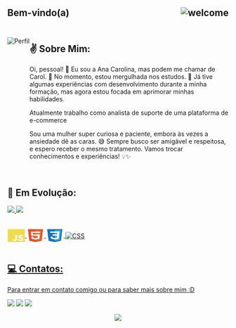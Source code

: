 ## <div> Bem-vindo(a) <img align="right" alt="welcome" height="50" src="https://user-images.githubusercontent.com/74038190/216654116-d0e8d227-7977-4edc-8d36-63461bda9503.gif"><br><br></div>


<img align="left" alt="Perfil" height="300" src="https://github.com/anacarolinaks/anacarolinaks/assets/15240129/4de8c95f-a0b7-41ce-9285-b66be55ec1ca">

## ✌️ Sobre Mim:

 <div>
  <p>Oi, pessoal! 👋 Eu sou a Ana Carolina, mas podem me chamar de Carol. 🌸 No momento, estou mergulhada nos estudos. 🚀 Já tive  algumas experiências com desenvolvimento durante a minha formação, mas agora estou focada em aprimorar minhas habilidades.</p>

  <p>Atualmente trabalho como analista de suporte de uma plataforma de e-commerce</p>

  <p>Sou uma mulher super curiosa e paciente, embora às vezes a ansiedade dê as caras. 😅 Sempre busco ser amigável e respeitosa, e espero receber o mesmo tratamento. Vamos trocar conhecimentos e experiências! 💡✨</p>
<br>
  </div>
  
## 🚀 Em Evolução:

 <div>
   <a href="https://github.com/anacarolinaks">
   <img height="180em" src="https://github-readme-stats.vercel.app/api?username=anacarolinaks&show_icons=true&theme=dracula&include_all_commits=true&count_private=true"/>
   <img height="180em" src="https://github-readme-stats.vercel.app/api/top-langs/?username=anacarolinaks&layout=compact&langs_count=6&theme=dracula"/>
 </div>
    <br>
<div style="display: inline_block"><br>
  <img align="center" alt="Js" height="30" width="40" src="https://raw.githubusercontent.com/devicons/devicon/master/icons/javascript/javascript-plain.svg">
  <img align="center" alt="HTML" height="30" width="40" src="https://raw.githubusercontent.com/devicons/devicon/master/icons/html5/html5-original.svg">
  <img align="center" alt="CSS" height="30" width="40" src="https://raw.githubusercontent.com/devicons/devicon/master/icons/css3/css3-original.svg">
  <img align="center" alt="CSS" height="30" width="40" src="https://cdn.jsdelivr.net/gh/devicons/devicon/icons/php/php-original.svg">
</div>
 
<br>

## 💻 Contatos:

<p>Para entrar em contato comigo ou para saber mais sobre mim :D</p>
 
<div> 
  <a href="https://instagram.com/carolkojima" target="_blank"><img src="https://img.shields.io/badge/-Instagram-%23E4405F?style=for-the-badge&logo=instagram&logoColor=white" target="_blank"></a>
  <a href = "mailto:anacarolinakss@gmail.com"><img src="https://img.shields.io/badge/-Gmail-%23333?style=for-the-badge&logo=gmail&logoColor=white" target="_blank"></a>
  <a href="https://www.linkedin.com/in/anacarolinaksm" target="_blank"><img src="https://img.shields.io/badge/-LinkedIn-%230077B5?style=for-the-badge&logo=linkedin&logoColor=white" target="_blank"></a>
</div>

<p align="center">
  <img aling="center" src="https://user-images.githubusercontent.com/74038190/212284115-f47cd8ff-2ffb-4b04-b5bf-4d1c14c0247f.gif">
</p>
